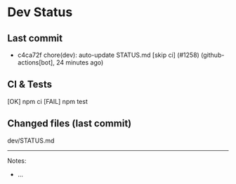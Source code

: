 # Dev Status

## Last commit
- c4ca72f chore(dev): auto-update STATUS.md [skip ci] (#1258) (github-actions[bot], 24 minutes ago)
## CI & Tests
[OK] npm ci
[FAIL] npm test

## Changed files (last commit)
dev/STATUS.md

---
Notes:
- ...
